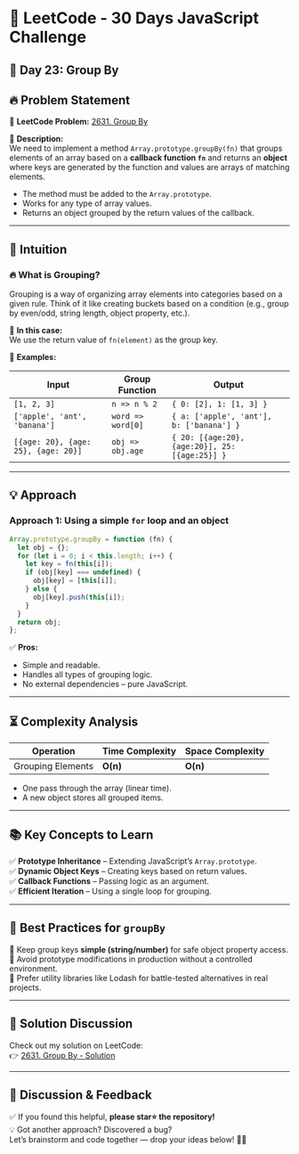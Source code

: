 # 🚀 LeetCode - 30 Days JavaScript Challenge

## 📅 Day 23: Group By

## 🔥 Problem Statement

🔗 **LeetCode Problem:** [2631. Group By](https://leetcode.com/problems/group-by/description/)

📌 **Description:**  
We need to implement a method `Array.prototype.groupBy(fn)` that groups elements of an array based on a **callback function `fn`** and returns an **object** where keys are generated by the function and values are arrays of matching elements.

- The method must be added to the `Array.prototype`.
- Works for any type of array values.
- Returns an object grouped by the return values of the callback.

---

## 🧠 Intuition

### 🔥 What is Grouping?

Grouping is a way of organizing array elements into categories based on a given rule. Think of it like creating buckets based on a condition (e.g., group by even/odd, string length, object property, etc.).

🔹 **In this case:**  
We use the return value of `fn(element)` as the group key.

🔹 **Examples:**

| Input                               | Group Function    | Output                                         |
| ----------------------------------- | ----------------- | ---------------------------------------------- |
| `[1, 2, 3]`                         | `n => n % 2`      | `{ 0: [2], 1: [1, 3] }`                        |
| `['apple', 'ant', 'banana']`        | `word => word[0]` | `{ a: ['apple', 'ant'], b: ['banana'] }`       |
| `[{age: 20}, {age: 25}, {age: 20}]` | `obj => obj.age`  | `{ 20: [{age:20}, {age:20}], 25: [{age:25}] }` |

---

## 💡 Approach

### **Approach 1: Using a simple `for` loop and an object**

```js
Array.prototype.groupBy = function (fn) {
  let obj = {};
  for (let i = 0; i < this.length; i++) {
    let key = fn(this[i]);
    if (obj[key] === undefined) {
      obj[key] = [this[i]];
    } else {
      obj[key].push(this[i]);
    }
  }
  return obj;
};
```

✅ **Pros:**

- Simple and readable.
- Handles all types of grouping logic.
- No external dependencies – pure JavaScript.

---

## ⏳ Complexity Analysis

| Operation         | Time Complexity | Space Complexity |
| ----------------- | --------------- | ---------------- |
| Grouping Elements | **O(n)**        | **O(n)**         |

- One pass through the array (linear time).
- A new object stores all grouped items.

---

## 📚 Key Concepts to Learn

✅ **Prototype Inheritance** – Extending JavaScript’s `Array.prototype`.  
✅ **Dynamic Object Keys** – Creating keys based on return values.  
✅ **Callback Functions** – Passing logic as an argument.  
✅ **Efficient Iteration** – Using a single loop for grouping.

---

## 🚀 Best Practices for `groupBy`

🔹 Keep group keys **simple (string/number)** for safe object property access.  
🔹 Avoid prototype modifications in production without a controlled environment.  
🔹 Prefer utility libraries like Lodash for battle-tested alternatives in real projects.

---

## 🔗 Solution Discussion

Check out my solution on LeetCode:  
👉 [2631. Group By - Solution](https://leetcode.com/problems/group-by/solutions/6622489/2631-group-by-solution-by-runl4avdwj-450p)

---

## 💬 **Discussion & Feedback**

✅ If you found this helpful, **please star⭐ the repository!**  
💡 Got another approach? Discovered a bug?  
Let’s brainstorm and code together — drop your ideas below! 🚀🔥
